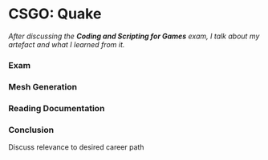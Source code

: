 # CSGO: Quake

_After discussing the **Coding and Scripting for Games** exam, I talk about my artefact and what I learned from it._

### Exam

### Mesh Generation

### Reading Documentation

### Conclusion
Discuss relevance to desired career path
